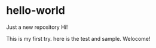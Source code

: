 # hello-world
Just a new repository
Hi!

This is my first try.
here is the test and sample.
Welocome!
